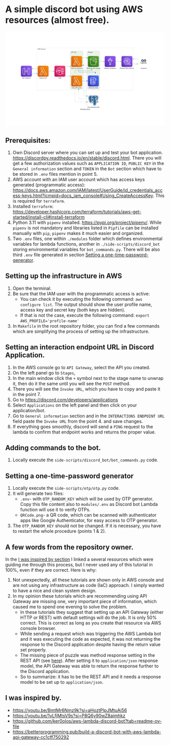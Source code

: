 # A simple discord bot using AWS resources (almost free).

![infrastructure_diagram](./side-scripts/infrastructure-diagram/infrastructure.png)

## Prerequisites:
1. Own Discord server where you can set up and test your bot application. https://discordpy.readthedocs.io/en/stable/discord.html. There you will get a few authorization values such as `APPLICATION ID`, `PUBLIC KEY` in the `General information` section and `TOKEN` in the `Bot` section which have to be stored in `.env` files mention in point 5.
2. AWS account with an IAM user account which has access keys generated (programmatic access): https://docs.aws.amazon.com/IAM/latest/UserGuide/id_credentials_access-keys.html?icmpid=docs_iam_console#Using_CreateAccessKey. This is required for `terraform`.
3. Installed `terraform`: https://developer.hashicorp.com/terraform/tutorials/aws-get-started/install-cli#install-terraform
4. Python 3.11 with `pipenv` installed. https://pypi.org/project/pipenv/. While `pipenv` is not mandatory and libraries listed in `Pipfile` can be installed manually with `pip`, `pipenv` makes it much easier and organized.
5. Two `.env` files, one within `./modules` folder which defines environmental variables for lambda functions, another in `./side-scripts/discord_bot` storing environmental variables for `bot_commands.py`. There will be also third `.env` file generated in section [Setting a one-time-password-generator](#setting-a-one-time-password-generator). 

## Setting up the infrastructure in AWS
1. Open the terminal.
2. Be sure that the IAM user with the programmatic access is active:
   - You can check it by executing the following command: `aws configure list`. The output should show the user profile name, access key and secret key (both keys are hidden).
   - If that is not the case, execute the following command: `export AWS_PROFILE='profile-name'`
3. In `Makefile` in the root repository folder, you can find a few commands which are simplifying the process of setting up the infrastructure.

## Setting an interaction endpoint URL in Discord Application.
1. In the AWS console go to `API Gateway`, select the API you created.
2. On the left panel go to `Stages`, 
3. In the main window click the `+` symbol next to the stage name to unwrap it, then do it the same until you will see the `POST` method.
4. There you will see the `Invoke URL`, which you have to copy and paste it in the point 7.
5. Go to https://discord.com/developers/applications
6. Select `Applications` on the left panel and then click on your application/bot.
7. Go to `General information` section and in the `INTERACTIONS ENDPOINT URL` field paste the `Invoke URL` from the point 4. and save changes.
8. If everything goes smoothly, discord will send a `PING` request to the lambda to confirm that endpoint works and returns the proper value.

## Adding commands to the bot.
1. Locally execute the `side-scripts/discord_bot/bot_commands.py` code.

## Setting a one-time-password generator
1. Locally execute the `side-scripts/otp/otp.py` code.
2. It will generate two files:
   - `.env`- with `OTP_RANDOM_KEY` which will be used by OTP generator. Copy this file content also to `modules/.env` as Discord bot Lambda function will use it to verify OTPs.
   - `QRCode.png`- a QR code, which can be scanned with authenticator apps like Google Authenticator, for easy access to OTP generator.
3. The `OTP_RANDOM_KEY` should not be changed. If it is necessary, you have to restart the whole procedure (points 1 & 2).

## A few words from the repository owner.
In the [I was inspired by section](#i-was-inspired-by) I linked a several resources which were guiding me through this process, but I never used any of this tutorial in 100%, even if they are correct. Here is why:
1. Not unexpectedly, all these tutorials are shown only in AWS console and are not using any infrastructure as code (IaC) approach. I simply wanted to have a nice and clean system design. 
2. In my opinion these tutorials which are recommending using API Gateway are missing one, very important piece of information, which caused me to spend one evening to solve the problem. 
   - In these tutorials they suggest that setting up an API Gateway (either HTTP or REST) with default settings will do the job. It is only 50% correct. This is correct as long as you create that resource via AWS console browser.
   - While sending a request which was triggering the AWS Lambda bot and it was executing the code as expected, it was not returning the response to the Discord application despite having the return value set properly.
   - The missing piece of puzzle was method response setting in the REST API (see [here](https://github.com/BTurkowyd/silka/blob/main/modules/api_gateway.tf#L18)). After setting it to `application/json` response model, the API Gateway was able to return the response further to the Discord application.
   - So to summarize: it has to be the REST API and it needs a response model to be set up to `application/json`.

## I was inspired by.
- https://youtu.be/BmtMr6Nmz9k?si=aHoztPlpJMtuAi56
- https://youtu.be/1yLfjMtsV9s?si=P8Q6y90wZ8ajmhkz
- https://github.com/ker0olos/aws-lambda-discord-bot?tab=readme-ov-file
- https://betterprogramming.pub/build-a-discord-bot-with-aws-lambda-api-gateway-cc1cff750292